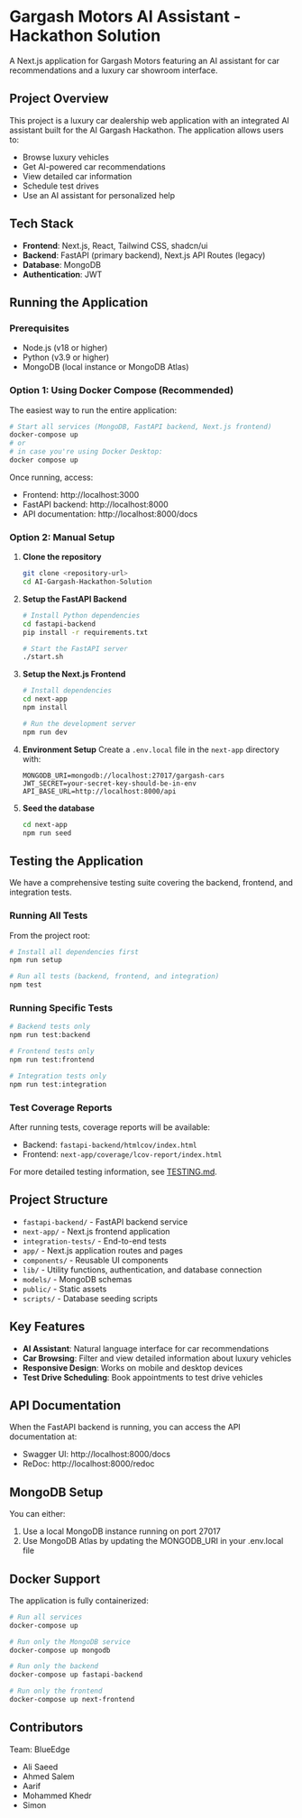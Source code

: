 # Gargash Motors AI Assistant - Hackathon Solution

A Next.js application for Gargash Motors featuring an AI assistant for car recommendations and a luxury car showroom interface.

## Project Overview

This project is a luxury car dealership web application with an integrated AI assistant built for the AI Gargash Hackathon. The application allows users to:
- Browse luxury vehicles
- Get AI-powered car recommendations
- View detailed car information
- Schedule test drives
- Use an AI assistant for personalized help

## Tech Stack

- **Frontend**: Next.js, React, Tailwind CSS, shadcn/ui
- **Backend**: FastAPI (primary backend), Next.js API Routes (legacy)
- **Database**: MongoDB
- **Authentication**: JWT

## Running the Application

### Prerequisites

- Node.js (v18 or higher)
- Python (v3.9 or higher)
- MongoDB (local instance or MongoDB Atlas)

### Option 1: Using Docker Compose (Recommended)

The easiest way to run the entire application:

```bash
# Start all services (MongoDB, FastAPI backend, Next.js frontend)
docker-compose up
# or
# in case you're using Docker Desktop:
docker compose up
```

Once running, access:
- Frontend: http://localhost:3000
- FastAPI backend: http://localhost:8000
- API documentation: http://localhost:8000/docs

### Option 2: Manual Setup

1. **Clone the repository**
   ```bash
   git clone <repository-url>
   cd AI-Gargash-Hackathon-Solution
   ```

2. **Setup the FastAPI Backend**
   ```bash
   # Install Python dependencies
   cd fastapi-backend
   pip install -r requirements.txt
   
   # Start the FastAPI server
   ./start.sh
   ```

3. **Setup the Next.js Frontend**
   ```bash
   # Install dependencies
   cd next-app
   npm install
   
   # Run the development server
   npm run dev
   ```

4. **Environment Setup**
   Create a `.env.local` file in the `next-app` directory with:
   ```
   MONGODB_URI=mongodb://localhost:27017/gargash-cars
   JWT_SECRET=your-secret-key-should-be-in-env
   API_BASE_URL=http://localhost:8000/api
   ```

5. **Seed the database**
   ```bash
   cd next-app
   npm run seed
   ```

## Testing the Application

We have a comprehensive testing suite covering the backend, frontend, and integration tests.

### Running All Tests

From the project root:

```bash
# Install all dependencies first
npm run setup

# Run all tests (backend, frontend, and integration)
npm test
```

### Running Specific Tests

```bash
# Backend tests only
npm run test:backend

# Frontend tests only
npm run test:frontend  

# Integration tests only
npm run test:integration
```

### Test Coverage Reports

After running tests, coverage reports will be available:
- Backend: `fastapi-backend/htmlcov/index.html`
- Frontend: `next-app/coverage/lcov-report/index.html`

For more detailed testing information, see [TESTING.md](./TESTING.md).

## Project Structure

- `fastapi-backend/` - FastAPI backend service
- `next-app/` - Next.js frontend application
- `integration-tests/` - End-to-end tests
- `app/` - Next.js application routes and pages
- `components/` - Reusable UI components
- `lib/` - Utility functions, authentication, and database connection
- `models/` - MongoDB schemas
- `public/` - Static assets
- `scripts/` - Database seeding scripts

## Key Features

- **AI Assistant**: Natural language interface for car recommendations
- **Car Browsing**: Filter and view detailed information about luxury vehicles
- **Responsive Design**: Works on mobile and desktop devices
- **Test Drive Scheduling**: Book appointments to test drive vehicles

## API Documentation

When the FastAPI backend is running, you can access the API documentation at:
- Swagger UI: http://localhost:8000/docs
- ReDoc: http://localhost:8000/redoc

## MongoDB Setup

You can either:
1. Use a local MongoDB instance running on port 27017
2. Use MongoDB Atlas by updating the MONGODB_URI in your .env.local file

## Docker Support

The application is fully containerized:

```bash
# Run all services
docker-compose up

# Run only the MongoDB service
docker-compose up mongodb

# Run only the backend
docker-compose up fastapi-backend

# Run only the frontend
docker-compose up next-frontend
```

## Contributors

Team: BlueEdge
- Ali Saeed
- Ahmed Salem
- Aarif
- Mohammed Khedr
- Simon